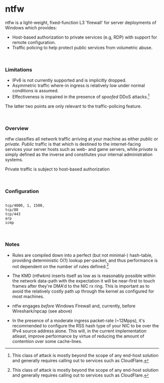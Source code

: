# ntfw
ntfw is a light-weight, fixed-function L3 'firewall' for server deployments of Windows which provides:

- Host-based authorization to private services (e.g, RDP) with support for remote configuration.
- Traffic policing to help protect public services from volumetric abuse.

<br>

### Limitations

- IPv6 is not currently supported and is implicitly dropped.
- Asymmetric traffic where-in ingress is relatively low under normal conditions is assumed.
- Effectiveness is impaired in the presence of *spoofed* DDoS attacks.[^1]

The latter two points are only relevant to the traffic-policing feature.

<br>

### Overview

ntfw classifies all network traffic arriving at your machine as either *public* or *private*. *Public* traffic is that which is destined
to the internet-facing services your server hosts such as web- and game servers, while *private* is simply defined as the inverse and
constitutes your internal administration systems.

Private traffic is subject to host-based authorization 



<br>

### Configuration

```

tcp/4000, 1, 1500, 
tcp/80
tcp/443
arp
icmp

```

<br>

### Notes

- Rules are compiled down into a perfect (but not minimal-) hash-table, providing deterministic O(1) lookup per-packet, and thus performance
  is not dependent on the number of rules defined.[^1]

- The KMD (ntfwkm) inserts itself as low as is reasonably possible within the network data-path with the expectation it will be near-first to touch
  frames after they're DMA'd to the NIC rx ring. This is important as to avoid the relatively costly path up through the kernel as
  configured for most machines.

- ntfw engages *before* Windows Firewall and, currently, before Wireshark/npcap (see above)
  
- In the presence of a moderate ingress packet-rate (~12Mpps), it's recommended to configure the RSS hash type of your NIC to be over the IPv4 source address
  alone. This will, in the current implementation atleast, improve performance by virtue of reducing the amount of contention over some cache-lines.


[^1]: This class of attack is mostly beyond the scope of any end-host solution and generally requires calling out to services such as CloudFlare.
